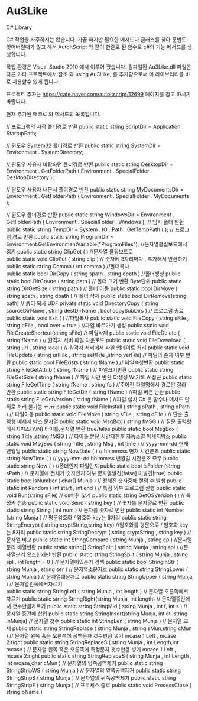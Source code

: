 # Au3Like
C# Library

C# 작업을 자주하지는 않습니다.
가끔 하지만 필요한 메서드나 클래스를 찾아
문법도 잊어버릴때가 많고 해서 
AutoItScript 와 같이 한줄로 된 함수로 c#의 기능 메서드를 생성합니다.

작업 환경은 Visual Studio 2010 에서 이루어 졌습니다.
컴파일된 Au3Like.dll  파일은 
다른 기타 프로젝트에서 참조 와 using Au3Like; 를 추가함으로써 
이 라이브러리를 바로 사용할수 있게 됩니다.

프로젝트 추가는 https://cafe.naver.com/autoitscript/12699  페이지를 참고 하시기 바랍니다.

현재 추가된 매크로 와 메서드의 목록입니다.

// 프로그램의 시작 폴더경로 반환
public static string   ScriptDir           = Application . StartupPath;

// 윈도우 System32 폴더경로 반환
public static string   SystemDir         = Environment . SystemDirectory;


// 윈도우 사용자 바탕화면 폴더경로 반환
public static string   DesktopDir        = Environment . GetFolderPath ( Environment . SpecialFolder . DesktopDirectory );


// 윈도우 사용자 내문서 폴더경로 반환
public static string   MyDocumentsDir = Environment . GetFolderPath ( Environment . SpecialFolder . MyDocuments );




// 윈도우 폴더경로 반환
public static string   WindowsDir       = Environment . GetFolderPath ( Environment . SpecialFolder . Windows );
// 임시 폴더 반환
public static string   TempDir           = System . IO . Path . GetTempPath ( );
// 프로그램 경로 반환
public static string   ProgramDir       = Environment.GetEnvironmentVariable("ProgramFiles");
//문자열클립보드에서 읽기
public static string   ClipGet ( )
//문자열 클립보드로                        
public static void     ClipPut ( string clip )
// 숫자에 3자리마다 , 추가해서 반환하기 
public static string Comma ( int comma )
//폴더복사       
public static bool     DirCopy ( string spath , string dpath )
//폴더생성
public static bool     DirCreate ( string path )
// 폴더 크기 반환 Byte단위
public static string   DirGetSize ( string path )
// 폴더 이동
public static bool     DirMove ( string spath , string dpath )
// 폴더 삭제
public static bool     DirRemove(string path) 
// 폵더 복사 UDF
private static void    DirectoryCopy ( string sourceDirName , string destDirName , bool copySubDirs )
// 프로그램 종료
public static void     Exit ( )
//파일복사
public static void     FileCopy ( string sFile , string dFile , bool over = true )
//파일 바로가기 생성
public static void    FileCreateShortcut(string sFile)
// 파일삭제
public static void     FileDelete ( string fName )
// 원격지 서버 파일 다운로드
public static void     FileDownload ( string url , string local )
//  원격지 서버에서 파일 업데이트 처리
public static void     FileUpdate ( string urlFile , string selfFile ,string verFile)
// 파일의 존재 여부 반환
public static bool     FileExists ( string fName )
// 파일속성반환
public static string   FileGetAttrib ( string fName )
// 파일크기반환
public static string   FileGetSize ( string fName )
// 파일 시간 반환 C:생성 W:기록 A:접근
public static string   FileGetTime ( string fName , string fc )
//주어진 파일명에서 경로만 잘라 반환
public static string   FileGetDir ( string fName  ) 
//파일 버젼 반환
public static string   FileGetVersion ( string fName ) 
//파일 설치 C# 은 함수나 메서드 단위로 처리 불가능 ㅠ.ㅠ
public static void     FileInstall ( string sPath , string dPath )
// 파일이동
public static void     FileMove ( string sFile , string dFile )
// 단순 출력형 메세지 박스 문자열
public static void     MsgBox ( string fMSG )
// 질문 출력형 메세지박스[Y/N]  타이틀,문자열 반환 true/false
public static bool     MsgBox ( string Title ,string fMSG )
// 타이틀,본문,시간제한후 자동소멸 메세지박스
public static void     MsgBox ( string Title , string Msg , int time )
// yyyy-mm-dd  현재 년월일
public static string   NowDate ( ) 
// hh:mm:ss       현재 시간분초
public static string   NowTime ( )
// yyyy-mm-dd hh:mm:ss  년월일 시간분초 모두
public static string   Now ( )
//폴더인지 파일인지
public static bool     IsFolder (string sPath )
// 문자열에 전체가 숫자인지 여부 문자열발견[false] 미발견[true]
public static bool     IsNumber ( char[] Munja )
// 정해진 숫자중에 랜덤 수 발생
public static int       Random ( int start , int end )
// 특정 외부 프로그램 실행
public static void     Run(string sFile)
// os버젼 찾기
public static string   GetOSVersion ( )
// 특정키 전송
public static void     Send ( string key )
// 숫자를 문자열로 변환
public static string   String ( int num )
// 문자를 숫자로 변환
public static int       Number (string Munja )
// 평문암호화   / 암호화 key는 8자리
public static string   StringEncrypt ( string cryptString,string key)
//암호화를 평문으로  / 암호화 key는 8자리
public static string   StringDecrypt ( string cryptString , string key )
// 문자열 비교
public static int       StringCompare ( string Munja , string cp )
//문자열분리 배열반환
public static string[] StringSplit ( string Munja , string spl )
//문자열분리 요소한개만 반환
public static string   StringSplit ( string Munja , string spl , int length = 0 )
// 문자열이있는가  검색
public static bool     StringInStr ( string Munja , string ser )
// 문자열소문자로
public static string   StringLower ( string Munja )
// 문자열대문자로
public static string   StringUpper ( string Munja )
// 문자열왼쪽에서자르기  
public static string   StringLeft ( string Munja , int length )
// 문자열 오른쪽에서 자르기
public static string   StringRight(string Munja, int length)
// 문자열중간에서 갯수만큼자르기
public static string   StringMid ( string Munja , int f, int s )
// 문자열 중간에 삽입
public static string   StringInsert(string Munja, int ct ,string inMunja)
// 문자열 갯수
public static int       StringLen ( string Munja )
// 문자열 교체
public static string   StringReplace ( string Munja , string sMun,string cMun )
// 문자열 왼쪽 혹은 오른쪽에 공백문자 갯수만큼 넣기 mcase 1:Left , mcase 2:right
public static string   StringReplaceS ( string Munja , int Length,int mcase )
// 문자열 왼쪽 혹은 오른쪽에 특정문자 갯수만큼 넣기 mcase 1:Left , mcase 2:right
public static string   StringReplaceS ( string Munja , int Length , int mcase,char cMun )
// 문자열의 양쪽공백제거
public static string   StringStripWS ( string Munja ) 
// 문자열의 앞쪽공백제거
public static string   StringStripS ( string Munja ) 
// 문자열의 뒤쪽공백제거
public static string   StringStripE ( string Munja ) 
// 프로세스 종료
public static void ProcessClose ( string pName )            
